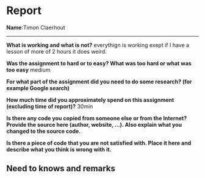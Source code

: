 # Report

**Name**:Timon Claerhout <!-- TODO: fill in your full name here, firstname and lastname -->

---

<!-- Fill out all the questions below by replacing the TODO comments. Do not remove the other markdown. Make sure to answer EACH question. -->

**What is working and what is not?**
everythign is working exept if I have a lesson of more of 2 hours it does weird.
<!-- TODO: Fill out this question -->

**Was the assignment to hard or to easy? What was too hard or what was too easy**
medium
<!-- TODO: Fill out this question -->

**For what part of the assignment did you need to do some research? (for example Google search)**

<!-- TODO: Fill out this question -->

**How much time did you approximately spend on this assignment (excluding time of report)?**
30min
<!-- TODO: Fill out this question -->

**Is there any code you copied from someone else or from the Internet? Provide the source here (author, website, ...). Also explain what you changed to the source code.**

<!-- TODO: Fill out this question -->

**Is there a piece of code that you are not satisfied with. Place it here and describe what you think is wrong with it.**

<!-- TODO: Fill out this question -->

## Need to knows and remarks

<!--
Here you should place extra remarks that the teacher needs to know to get the solution working. For example if one needs to change some configuration file or install some extra libraries or whatever. There is also room for extra remarks you would like to make that you were not able to fit inside one of the sections above.
-->